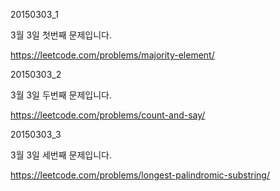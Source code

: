 20150303_1
  
3월 3일 첫번째 문제입니다.

https://leetcode.com/problems/majority-element/

20150303_2

3월 3일 두번째 문제입니다.

https://leetcode.com/problems/count-and-say/

20150303_3

3월 3일 세번째 문제입니다.

https://leetcode.com/problems/longest-palindromic-substring/

